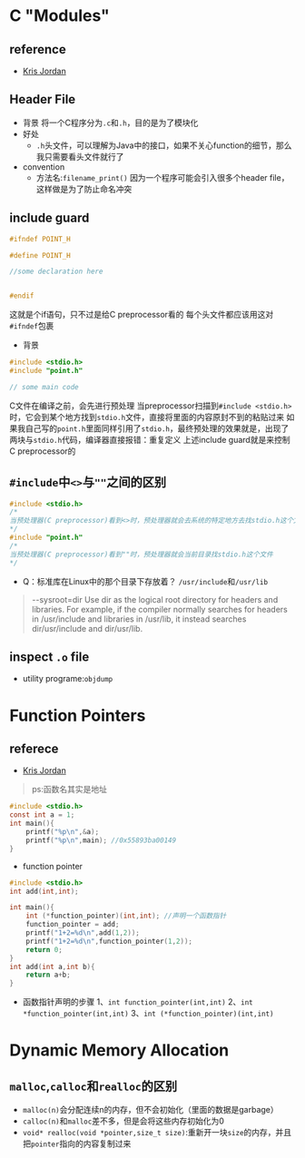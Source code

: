 # C "Modules"
## reference
* [Kris Jordan](https://www.youtube.com/watch?v=8KyZedtkEhk)
## Header File
* 背景
将一个C程序分为`.c`和`.h`，目的是为了模块化
* 好处
    * `.h`头文件，可以理解为Java中的接口，如果不关心function的细节，那么我只需要看头文件就行了
* convention
    * 方法名:`filename_print()`
    因为一个程序可能会引入很多个header file，这样做是为了防止命名冲突
## include guard
```c
#ifndef POINT_H

#define POINT_H

//some declaration here


#endif
```
这就是个if语句，只不过是给C preprocessor看的
每个头文件都应该用这对`#ifndef`包裹
* 背景
```c
#include <stdio.h>
#include "point.h"

// some main code
```
C文件在编译之前，会先进行预处理
当preprocessor扫描到`#include <stdio.h>`时，它会到某个地方找到`stdio.h`文件，直接将里面的内容原封不到的粘贴过来
如果我自己写的`point.h`里面同样引用了`stdio.h`，最终预处理的效果就是，出现了两块与`stdio.h`代码，编译器直接报错：重复定义
上述include guard就是来控制C preprocessor的

## `#include`中`<>`与`""`之间的区别
```c
#include <stdio.h>
/*
当预处理器(C preprocessor)看到<>时，预处理器就会去系统的特定地方去找stdio.h这个文件
*/
#include "point.h"
/*
当预处理器(C preprocessor)看到""时，预处理器就会当前目录找stdio.h这个文件
*/
```
* Q：标准库在Linux中的那个目录下存放着？
`/usr/include`和`/usr/lib`
>--sysroot=dir
Use dir as the logical root directory for headers and libraries.  For example, if the compiler normally searches for headers in /usr/include and libraries in /usr/lib, it instead searches dir/usr/include and dir/usr/lib.
## inspect `.o` file
* utility programe:`objdump`
# Function Pointers
## referece
* [Kris Jordan](https://www.youtube.com/watch?v=RtLFA99aEzo&t=50s)
> ps:函数名其实是地址
```c
#include <stdio.h>
const int a = 1;
int main(){
    printf("%p\n",&a);
    printf("%p\n",main); //0x55893ba00149
}
```
* function pointer
```c
#include <stdio.h>
int add(int,int);

int main(){
    int (*function_pointer)(int,int); //声明一个函数指针
    function_pointer = add;
    printf("1+2=%d\n",add(1,2));
    printf("1+2=%d\n",function_pointer(1,2));
    return 0;
}
int add(int a,int b){
    return a+b;
}
```
* 函数指针声明的步骤
1、`int function_pointer(int,int)`
2、`int *function_pointer(int,int)`
3、`int (*function_pointer)(int,int)`
# Dynamic Memory Allocation
## `malloc`,`calloc`和`realloc`的区别
* `malloc(n)`会分配连续n的内存，但不会初始化（里面的数据是garbage）
* `calloc(n)`和`malloc`差不多，但是会将这些内存初始化为0
* `void* realloc(void *pointer,size_t size)`:重新开一块`size`的内存，并且把`pointer`指向的内容复制过来